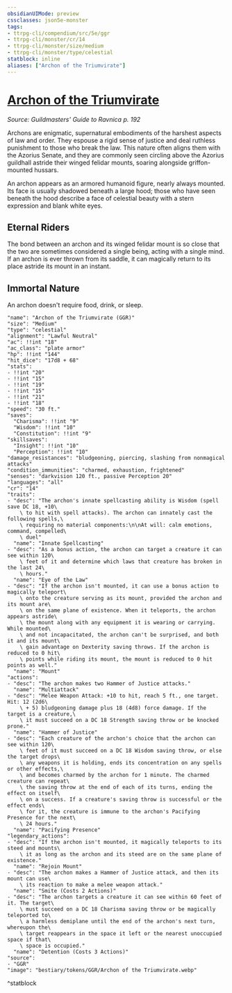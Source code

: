 ```yaml
---
obsidianUIMode: preview
cssclasses: json5e-monster
tags:
- ttrpg-cli/compendium/src/5e/ggr
- ttrpg-cli/monster/cr/14
- ttrpg-cli/monster/size/medium
- ttrpg-cli/monster/type/celestial
statblock: inline
aliases: ["Archon of the Triumvirate"]
---
```

# [Archon of the Triumvirate](3-Compendium\CLI\bestiary\celestial/archon-of-the-triumvirate-ggr.md)
*Source: Guildmasters' Guide to Ravnica p. 192*  

Archons are enigmatic, supernatural embodiments of the harshest aspects of law and order. They espouse a rigid sense of justice and deal ruthless punishment to those who break the law. This nature often aligns them with the Azorius Senate, and they are commonly seen circling above the Azorius guildhall astride their winged felidar mounts, soaring alongside griffon-mounted hussars.

An archon appears as an armored humanoid figure, nearly always mounted. Its face is usually shadowed beneath a large hood; those who have seen beneath the hood describe a face of celestial beauty with a stern expression and blank white eyes.

## Eternal Riders

The bond between an archon and its winged felidar mount is so close that the two are sometimes considered a single being, acting with a single mind. If an archon is ever thrown from its saddle, it can magically return to its place astride its mount in an instant.

## Immortal Nature

An archon doesn't require food, drink, or sleep.

```statblock
"name": "Archon of the Triumvirate (GGR)"
"size": "Medium"
"type": "celestial"
"alignment": "Lawful Neutral"
"ac": !!int "18"
"ac_class": "plate armor"
"hp": !!int "144"
"hit_dice": "17d8 + 68"
"stats":
- !!int "20"
- !!int "15"
- !!int "19"
- !!int "15"
- !!int "21"
- !!int "18"
"speed": "30 ft."
"saves":
  "Charisma": !!int "9"
  "Wisdom": !!int "10"
  "Constitution": !!int "9"
"skillsaves":
  "Insight": !!int "10"
  "Perception": !!int "10"
"damage_resistances": "bludgeoning, piercing, slashing from nonmagical attacks"
"condition_immunities": "charmed, exhaustion, frightened"
"senses": "darkvision 120 ft., passive Perception 20"
"languages": "all"
"cr": "14"
"traits":
- "desc": "The archon's innate spellcasting ability is Wisdom (spell save DC 18, +10\
    \ to hit with spell attacks). The archon can innately cast the following spells,\
    \ requiring no material components:\n\nAt will: calm emotions, command, compelled\
    \ duel"
  "name": "Innate Spellcasting"
- "desc": "As a bonus action, the archon can target a creature it can see within 120\
    \ feet of it and determine which laws that creature has broken in the last 24\
    \ hours."
  "name": "Eye of the Law"
- "desc": "If the archon isn't mounted, it can use a bonus action to magically teleport\
    \ onto the creature serving as its mount, provided the archon and its mount are\
    \ on the same plane of existence. When it teleports, the archon appears astride\
    \ the mount along with any equipment it is wearing or carrying. While mounted\
    \ and not incapacitated, the archon can't be surprised, and both it and its mount\
    \ gain advantage on Dexterity saving throws. If the archon is reduced to 0 hit\
    \ points while riding its mount, the mount is reduced to 0 hit points as well."
  "name": "Mount"
"actions":
- "desc": "The archon makes two Hammer of Justice attacks."
  "name": "Multiattack"
- "desc": "Melee Weapon Attack: +10 to hit, reach 5 ft., one target. Hit: 12 (2d6\
    \ + 5) bludgeoning damage plus 18 (4d8) force damage. If the target is a creature,\
    \ it must succeed on a DC 18 Strength saving throw or be knocked prone."
  "name": "Hammer of Justice"
- "desc": "Each creature of the archon's choice that the archon can see within 120\
    \ feet of it must succeed on a DC 18 Wisdom saving throw, or else the target drops\
    \ any weapons it is holding, ends its concentration on any spells or other effects,\
    \ and becomes charmed by the archon for 1 minute. The charmed creature can repeat\
    \ the saving throw at the end of each of its turns, ending the effect on itself\
    \ on a success. If a creature's saving throw is successful or the effect ends\
    \ for it, the creature is immune to the archon's Pacifying Presence for the next\
    \ 24 hours."
  "name": "Pacifying Presence"
"legendary_actions":
- "desc": "If the archon isn't mounted, it magically teleports to its steed and mounts\
    \ it as long as the archon and its steed are on the same plane of existence."
  "name": "Rejoin Mount"
- "desc": "The archon makes a Hammer of Justice attack, and then its mount can use\
    \ its reaction to make a melee weapon attack."
  "name": "Smite (Costs 2 Actions)"
- "desc": "The archon targets a creature it can see within 60 feet of it. The target\
    \ must succeed on a DC 18 Charisma saving throw or be magically teleported to\
    \ a harmless demiplane until the end of the archon's next turn, whereupon the\
    \ target reappears in the space it left or the nearest unoccupied space if that\
    \ space is occupied."
  "name": "Detention (Costs 3 Actions)"
"source":
- "GGR"
"image": "bestiary/tokens/GGR/Archon of the Triumvirate.webp"
```
^statblock